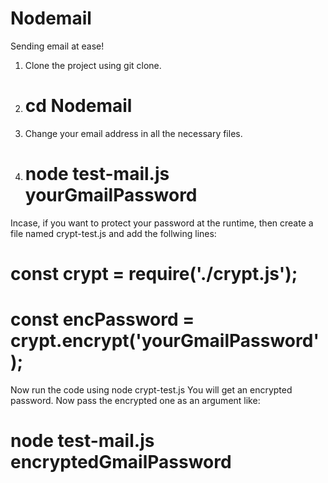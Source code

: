 # Nodemail
Sending email at ease!

1. Clone the project using git clone.
2. # cd Nodemail
3. Change your email address in all the necessary files.
4. # node test-mail.js yourGmailPassword

Incase, if you want to protect your password at the runtime, then create a file named crypt-test.js and add the follwing lines:

# const crypt = require('./crypt.js');
# const encPassword = crypt.encrypt('yourGmailPassword');

Now run the code using node crypt-test.js
You will get an encrypted password. Now pass the encrypted one as an argument like:

# node test-mail.js encryptedGmailPassword


